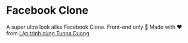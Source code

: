 # Facebook Clone
 A super ultra look alike Facebook Clone. Front-end only 🤗
 Made with ❤️ from <a href="https://youtube.com/duongtunganh">Lập trình cùng Tunna Duong</a>
